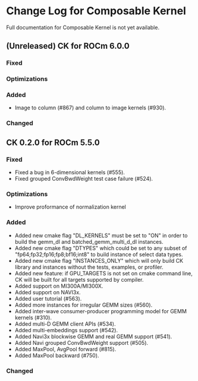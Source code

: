 # Change Log for Composable Kernel

Full documentation for Composable Kernel is not yet available.

## (Unreleased) CK for ROCm 6.0.0

### Fixed

### Optimizations

### Added
- Image to column (#867) and column to image kernels (#930).

### Changed


## CK 0.2.0 for ROCm 5.5.0

### Fixed
- Fixed a bug in 6-dimensional kernels (#555).
- Fixed grouped ConvBwdWeight test case failure (#524).

### Optimizations
- Improve proformance of normalization kernel

### Added
- Added new cmake flag "DL_KERNELS" must be set to "ON" in order to build the gemm_dl and batched_gemm_multi_d_dl instances.
- Added new cmake flag "DTYPES" which could be set to any subset of "fp64;fp32;fp16;fp8;bf16;int8" to build instance of select data types.
- Added new cmake flag "INSTANCES_ONLY" which will only build CK library and instances without the tests, examples, or profiler.
- Added new feature: if GPU_TARGETS is not set on cmake command line, CK will be built for all targets supported by compiler.
- Added support on MI300A/MI300X.
- Added support on NAVI3x.
- Added user tutorial (#563).
- Added more instances for irregular GEMM sizes (#560).
- Added inter-wave consumer-producer programming model for GEMM kernels (#310).
- Added multi-D GEMM client APIs (#534).
- Added multi-embeddings support (#542).
- Added Navi3x blockwise GEMM and real GEMM support (#541).
- Added Navi grouped ConvBwdWeight support (#505).
- Added MaxPool, AvgPool forward (#815).
- Added MaxPool backward (#750).

### Changed
